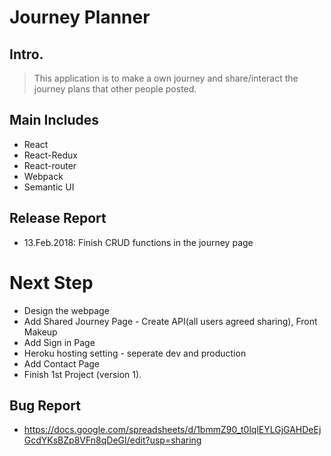 # Journey Planner

## Intro.
> This application is to make a own journey and share/interact the journey plans that other people posted.

## Main Includes
* React
* React-Redux
* React-router
* Webpack
* Semantic UI

## Release Report
* 13.Feb.2018: Finish CRUD functions in the journey page

# Next Step
* Design the webpage
* Add Shared Journey Page - Create API(all users agreed sharing), Front Makeup
* Add Sign in Page
* Heroku hosting setting - seperate dev and production
* Add Contact Page
* Finish 1st Project (version 1).

## Bug Report
* https://docs.google.com/spreadsheets/d/1bmmZ90_t0lqlEYLGjGAHDeEjGcdYKsBZp8VFn8qDeGI/edit?usp=sharing